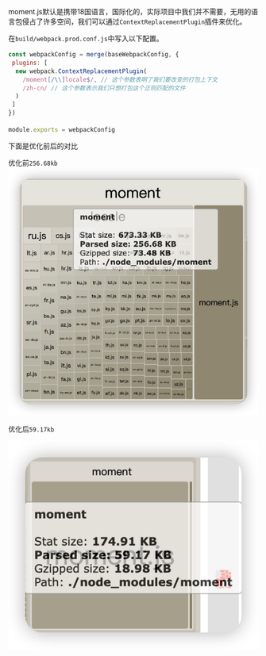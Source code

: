 
moment.js默认是携带18国语言，国际化的，实际项目中我们并不需要，无用的语言包侵占了许多空间，我们可以通过`ContextReplacementPlugin`插件来优化。

在`build/webpack.prod.conf.js`中写入以下配置。

```javascript
const webpackConfig = merge(baseWebpackConfig, {
 plugins: [
  new webpack.ContextReplacementPlugin(
    /moment[/\\]locale$/, // 这个参数表明了我们要改变的打包上下文
    /zh-cn/ // 这个参数表示我们只想打包这个正则匹配的文件
  )
 ]
})

module.exports = webpackConfig
```

下面是优化前后的对比

优化前`256.68kb`
![](images/174d126dfe8292aa.png)

优化后`59.17kb`

![](images/174d12862fd0d67e.png)
